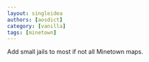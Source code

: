 ```yaml
---
layout: singleidea
authors: [aosdict]
category: [vanilla]
tags: [minetown]
---
```

Add small jails to most if not all Minetown maps.
